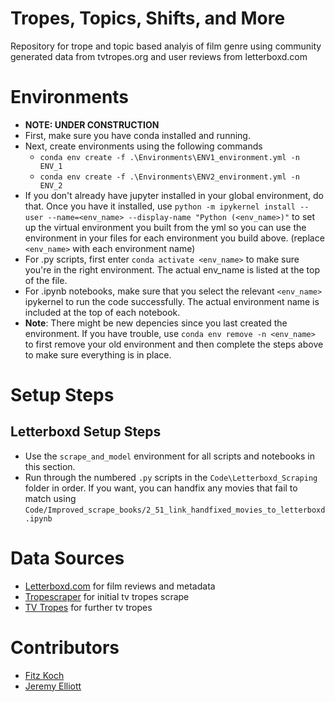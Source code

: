 # Tropes, Topics, Shifts, and More
Repository for trope and topic based analyis of film genre using
community generated data from tvtropes.org and user reviews from letterboxd.com


# Environments
* **NOTE: UNDER CONSTRUCTION** 
* First, make sure you have conda installed and running.
* Next, create environments using the following commands
    * `conda env create -f .\Environments\ENV1_environment.yml -n ENV_1` 
    * `conda env create -f .\Environments\ENV2_environment.yml -n ENV_2` 
* If you don't already have jupyter installed in your global environment, do that. Once you have it installed, use `python -m ipykernel install --user --name=<env_name> --display-name "Python (<env_name>)"` to set up the virtual environment you built from the yml so you can use the environment in your files for each environment you build above. (replace `<env_name>` with each environment name)
* For .py scripts, first enter `conda activate <env_name>` to make sure you're in the right environment. The actual env_name is listed at the top of the file.
* For .ipynb notebooks, make sure that you select the relevant `<env_name>` ipykernel to run the code successfully. The actual environment name is included at the top of each notebook. 
* **Note**: There might be new depencies since you last created the environment. If you have trouble, use `conda env remove -n <env_name>` to first remove your old environment and then complete the steps above to make sure everything is in place.

# Setup Steps
## Letterboxd Setup Steps
* Use the `scrape_and_model` environment for all scripts and notebooks in this section.
* Run through the numbered `.py` scripts in the `Code\Letterboxd_Scraping` folder in order. If you want, you can handfix any movies that fail to match using `Code/Improved_scrape_books/2_51_link_handfixed_movies_to_letterboxd.ipynb`

# Data Sources 
* [Letterboxd.com](https://letterboxd.com/) for film reviews and metadata
* [Tropescraper](https://github.com/rhgarcia/tropescraper) for initial tv tropes scrape
* [TV Tropes](https://tvtropes.org/) for further tv tropes 


# Contributors
- [Fitz Koch](https://github.com/FWJK1)
- [Jeremy Elliott](https://github.com/JeremyE-uvm)